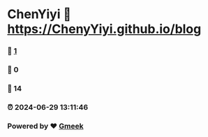 # ChenYiyi :link: https://ChenyYiyi.github.io/blog 
### :page_facing_up: [1](https://ChenyYiyi.github.io/blog/tag.html) 
### :speech_balloon: 0 
### :hibiscus: 14 
### :alarm_clock: 2024-06-29 13:11:46 
### Powered by :heart: [Gmeek](https://github.com/Meekdai/Gmeek)

